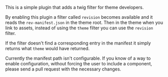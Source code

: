 This is a simple plugin that adds a twig filter for theme developers.

By enabling this plugin a filter called `revision` becomes available and it reads
the `rev-manifest.json` in the theme root. Then in the theme when you link to
assets, instead of using the `theme` filter you can use the `revision` filter.

If the filter doesn't find a corresponding entry in the manifest it simply
returns what `theme` would have returned.

Currently the manifest path isn't configurable. If you know of a way to enable
configuration, without forcing the user to include a component, please send a
pull request with the necessary changes.
